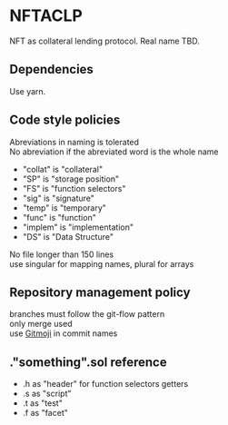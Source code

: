 # NFTACLP

NFT as collateral lending protocol. Real name TBD.

## Dependencies

Use yarn.

## Code style policies

Abreviations in naming is tolerated  
No abreviation if the abreviated word is the whole name

- "collat" is "collateral"
- "SP" is "storage position"
- "FS" is "function selectors"
- "sig" is "signature"
- "temp" is "temporary"
- "func" is "function"
- "implem" is "implementation"
- "DS" is "Data Structure"

No file longer than 150 lines  
use singular for mapping names, plural for arrays

## Repository management policy

branches must follow the git-flow pattern  
only merge used  
use [Gitmoji](https://marketplace.visualstudio.com/items?itemName=seatonjiang.gitmoji-vscode) in commit names

## ."something".sol reference

- .h as "header" for function selectors getters
- .s as "script"
- .t as "test"
- .f as "facet"

